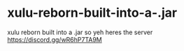 # xulu-reborn-built-into-a-.jar
xulu reborn built into a .jar so yeh heres the server https://discord.gg/wR6hP7TA9M
